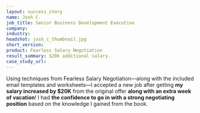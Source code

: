 ```yaml
---
layout: success_story
name: Josh C.
job_title: Senior Business Development Executive
company: 
industry: 
headshot: josh_c_thumbnail.jpg
short_version: 
product: Fearless Salary Negotiation
result_summary: $20k additional salary.
case_study_url: 
---
```


Using techniques from Fearless Salary Negotiation—along with the included email templates and worksheets—I accepted a new job after getting **my salary increased by $20K** from the original offer **along with an extra week of vacation**! I had **the confidence to go in with a strong negotiating position** based on the knowledge I gained from the book.
